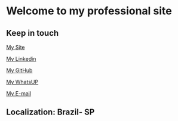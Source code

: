 # Welcome to my professional site

## Keep in touch

<a class="btn nav-link btn-info" href="https://www.bellinisoftware.com.br/">My Site</a>

<a class="btn nav-link btn-info" href="https://www.linkedin.com/in/abellini/">My Linkedin</a>

<a class="btn nav-link btn-info" href="https://github.com/andersonbellini">My GitHub</a>

<a class="btn nav-link btn-info" href="https://api.whatsapp.com/send?phone=+5516981904028&text=Ol%C3%A1">My WhatsUP</a>

<a class="btn nav-link btn-info" href="mailto:bellini.software@gmail.com">My E-mail</a>

## Localization: Brazil- SP
